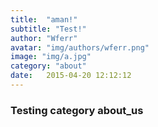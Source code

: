 ```yaml
---
title:  "aman!"
subtitle: "Test!"
author: "Wferr"
avatar: "img/authors/wferr.png"
image: "img/a.jpg"
category: "about"
date:   2015-04-20 12:12:12
---
```


### Testing category about_us